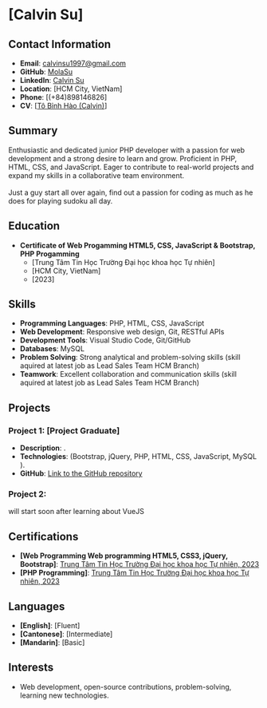 # [Calvin Su]


## Contact Information
- **Email**: calvinsu1997@gmail.com
- **GitHub**: [MolaSu](https://github.com/MolaSu)
- **LinkedIn**: [Calvin Su](https://www.linkedin.com/in/calvin-su-b216b0194/)
- **Location**: [HCM City, VietNam]
- **Phone**: [(+84)898146826]
- **CV**: [[Tô Bỉnh Hào (Calvin)](https://drive.google.com/file/d/1qUWTzBjTcoReu1W5P2lJqi4ijSJEay5E/view?usp=sharing)]

## Summary
Enthusiastic and dedicated junior PHP developer with a passion for web development and a strong desire to learn and grow. Proficient in PHP, HTML, CSS, and JavaScript. Eager to contribute to real-world projects and expand my skills in a collaborative team environment.
<br>
<br>
Just a guy start all over again, find out a passion for coding as much as he does for playing sudoku all day.
## Education
- **Certificate of Web Progamming HTML5, CSS, JavaScript & Bootstrap, PHP Progamming**
  - [Trung Tâm Tin Học Trường Đại học khoa học Tự nhiên]
  - [HCM City, VietNam]
  - [2023]

## Skills
- **Programming Languages**: PHP, HTML, CSS, JavaScript
- **Web Development**: Responsive web design, Git, RESTful APIs
- **Development Tools**: Visual Studio Code, Git/GitHub
- **Databases**: MySQL
- **Problem Solving**: Strong analytical and problem-solving skills (skill aquired at latest job as Lead Sales Team HCM Branch)
- **Teamwork**: Excellent collaboration and communication skills (skill aquired at latest job as Lead Sales Team HCM Branch)

## Projects
### Project 1: [Project Graduate]
- **Description**: .
- **Technologies**: (Bootstrap, jQuery, PHP, HTML, CSS, JavaScript, MySQL ).
- **GitHub**: [Link to the GitHub repository](https://github.com/MolaSu/Project-Graduate)

### Project 2: 
will start soon after learning about VueJS

## Certifications
- **[Web Programming Web programming HTML5, CSS3, jQuery, Bootstrap]**: [Trung Tâm Tin Học Trường Đại học khoa học Tự nhiên, 2023](https://drive.google.com/file/d/17ot2JyIW6Z1Wsi9uaMQwXgCKRd6fOg4n/view?usp=sharing)
- **[PHP Programming]**: [Trung Tâm Tin Học Trường Đại học khoa học Tự nhiên, 2023](https://drive.google.com/file/d/1ydmQKsCFHPa4kFwCPtOnuccfDy5U7Maj/view?usp=sharing)


## Languages
- **[English]**: [Fluent]
- **[Cantonese]**: [Intermediate]
- **[Mandarin]**: [Basic]


## Interests
- Web development, open-source contributions, problem-solving, learning new technologies.

<!---
MolaSu/MolaSu is a ✨ special ✨ repository because its `README.md` (this file) appears on your GitHub profile.
You can click the Preview link to take a look at your changes.
--->

